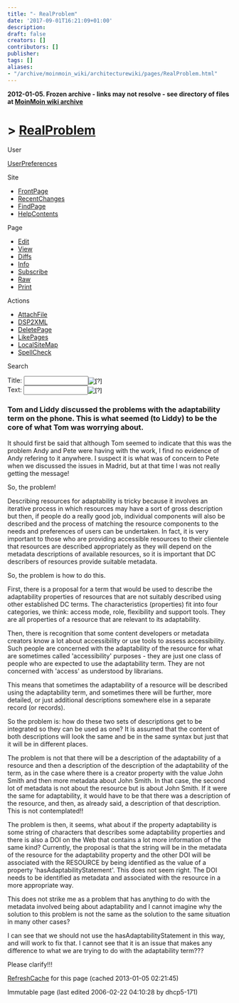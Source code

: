 ```yaml
---
title: "- RealProblem"
date: '2017-09-01T16:21:09+01:00'
description: 
draft: false
creators: []
contributors: []
publisher: 
tags: []
aliases:
- "/archive/moinmoin_wiki/architecturewiki/pages/RealProblem.html"
---
```


**2012-01-05. Frozen archive - links may not resolve - see directory of files at [MoinMoin wiki archive](/moinmoin-wiki-archive/)**

# > [RealProblem](http://dublincore.org/architecturewiki/RealProblem?action=fullsearch&value=RealProblem&literal=1&case=1&context=40 "Click here to do a full-text search for this title")

User

 [UserPreferences](http://dublincore.org/architecturewiki/UserPreferences)
  

Site

- [FrontPage](http://dublincore.org/architecturewiki/FrontPage)
- [RecentChanges](http://dublincore.org/architecturewiki/RecentChanges)
- [FindPage](http://dublincore.org/architecturewiki/FindPage)
- [HelpContents](http://dublincore.org/architecturewiki/HelpContents)

Page

- [Edit](http://dublincore.org/architecturewiki/RealProblem?action=edit "Edit")
- [View](http://dublincore.org/architecturewiki/RealProblem "View")
- [Diffs](http://dublincore.org/architecturewiki/RealProblem?action=diff "Diffs")
- [Info](http://dublincore.org/architecturewiki/RealProblem?action=info "Info")
- [Subscribe](http://dublincore.org/architecturewiki/RealProblem?action=subscribe "Subscribe")
- [Raw](http://dublincore.org/architecturewiki/RealProblem?action=raw "Raw")
- [Print](http://dublincore.org/architecturewiki/RealProblem?action=print "Print")

Actions

- [AttachFile](http://dublincore.org/architecturewiki/RealProblem?action=AttachFile)
- [DSP2XML](http://dublincore.org/architecturewiki/RealProblem?action=DSP2XML)
- [DeletePage](http://dublincore.org/architecturewiki/RealProblem?action=DeletePage)
- [LikePages](http://dublincore.org/architecturewiki/RealProblem?action=LikePages)
- [LocalSiteMap](http://dublincore.org/architecturewiki/RealProblem?action=LocalSiteMap)
- [SpellCheck](http://dublincore.org/architecturewiki/RealProblem?action=SpellCheck)

Search

<form method="POST" action="/architecturewiki/RealProblem">
<p>
<input name="action" value="inlinesearch" type="hidden">
<input name="context" value="40" type="hidden">
Title: <input name="text_title" size="15" maxlength="50" type="text"><input src="RealProblem_files/moin-search.png" name="button_title" alt="[?]" type="image"><br>Text: <input name="text_full" size="15" maxlength="50" type="text"><input src="RealProblem_files/moin-search.png" name="button_full" alt="[?]" type="image">
</p>
</form>

### Tom and Liddy discussed the problems with the adaptability term on the phone. This is what seemed (to Liddy) to be the core of what Tom was worrying about.

It should first be said that although Tom seemed to indicate that this was the problem Andy and Pete were having with the work, I find no evidence of Andy refering to it anywhere. I suspect it is what was of concern to Pete when we discussed the issues in Madrid, but at that time I was not really getting the message!

So, the problem!

Describing resources for adaptability is tricky because it involves an iterative process in which resources may have a sort of gross description but then, if people do a really good job, individual components will also be described and the process of matching the resource components to the needs and preferences of users can be undertaken. In fact, it is very important to those who are providing accessible resources to their clientele that resources are described appropriately as they will depend on the metadata descriptions of available resources, so it is important that DC describers of resources provide suitable metadata.

So, the problem is how to do this.

First, there is a proposal for a term that would be used to describe the adaptability properties of resources that are not suitably described using other established DC terms. The characteristics (properties) fit into four categories, we think: access mode, role, flexibility and support tools. They are all properties of a resource that are relevant to its adaptability.

Then, there is recognition that some content developers or metadata creators know a lot about accessibility or use tools to assess accessibility. Such people are concerned with the adaptability of the resource for what are sometimes called 'accessibility' purposes - they are just one class of people who are expected to use the adaptability term. They are not concerned with 'access' as understood by librarians.

This means that sometimes the adaptability of a resource will be described using the adaptability term, and sometimes there will be further, more detailed, or just additional descriptions somewhere else in a separate record (or records).

So the problem is: how do these two sets of descriptions get to be integrated so they can be used as one? It is assumed that the content of both descriptions will look the same and be in the same syntax but just that it will be in different places.

The problem is not that there will be a description of the adaptability of a resource and then a description of the description of the adaptability of the term, as in the case where there is a creator property with the value John Smith and then more metadata about John Smith. In that case, the second lot of metadata is not about the resource but is about John Smith. If it were the same for adaptability, it would have to be that there was a description of the resource, and then, as already said, a description of that description. This is not contemplated!!

The problem is then, it seems, what about if the property adaptability is some string of characters that describes some adaptability properties and there is also a DOI on the Web that contains a lot more information of the same kind? Currently, the proposal is that the string will be in the metadata of the resource for the adaptability property and the other DOI will be associated with the RESOURCE by being identified as the value of a property 'hasAdaptabilityStatement'. This does not seem right. The DOI needs to be identified as metadata and associated with the resource in a more appropriate way.

This does not strike me as a problem that has anything to do with the metadata involved being about adaptability and I cannot imagine why the solution to this problem is not the same as the solution to the same situation in many other cases?

I can see that we should not use the hasAdaptabilityStatement in this way, and will work to fix that. I cannot see that it is an issue that makes any difference to what we are trying to do with the adaptability term???

Please clarify!!!

 [RefreshCache](http://dublincore.org/architecturewiki/RealProblem?action=refresh&arena=Page.py&key=RealProblem.text_html) for this page (cached 2013-01-05 02:21:45)  

Immutable page (last edited 2006-02-22 04:10:28 by dhcp5-171)


